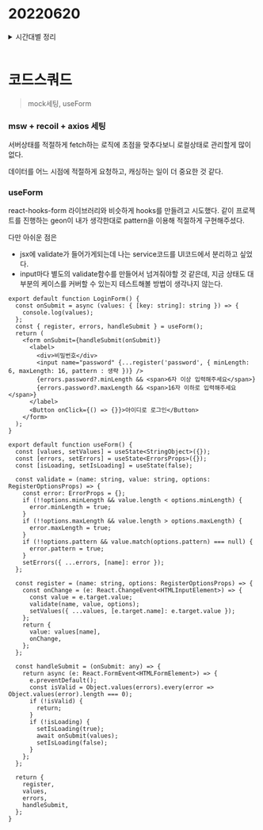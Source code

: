 # 20220620

<details>
<summary>시간대별 정리</summary>

### 아침

주간회고 및 일일회고 작성

pr구경

### 오전

버튼 컴포넌트 리팩토링

### 오후

버튼 컴포넌트 리팩토링

svg 사용 고군분투

useForm hooks

### 저녁

common컴포넌트 스타일 방식 2가지 중 고민

axios & recoil & msw 세팅

constant 변수화

mock데이터

</details>
<br>

# 코드스쿼드

> mock세팅, useForm

### msw + recoil + axios 세팅

서버상태를 적절하게 fetch하는 로직에 초점을 맞추다보니 로컬상태로 관리할게 많이 없다.

데이터를 어느 시점에 적절하게 요청하고, 캐싱하는 일이 더 중요한 것 같다.

### useForm

react-hooks-form 라이브러리와 비슷하게 hooks를 만들려고 시도했다. 같이 프로젝트를 진행하는 geon이 내가 생각한대로 pattern을 이용해 적절하게 구현해주셨다.

다만 아쉬운 점은

- jsx에 validate가 들어가게되는데 나는 service코드를 UI코드에서 분리하고 싶었다.
- input마다 별도의 validate함수를 만들어서 넘겨줘야할 것 같은데, 지금 상태도 대부분의 케이스를 커버할 수 있는지 테스트해볼 방법이 생각나지 않는다.

```tsx
export default function LoginForm() {
  const onSubmit = async (values: { [key: string]: string }) => {
    console.log(values);
  };
  const { register, errors, handleSubmit } = useForm();
  return (
    <form onSubmit={handleSubmit(onSubmit)}
      <label>
        <div>비밀번호</div>
        <input name="password" {...register('password', { minLength: 6, maxLength: 16, pattern : 생략 })} />
        {errors.password?.minLength && <span>6자 이상 입력해주세요</span>}
        {errors.password?.maxLength && <span>16자 이하로 입력해주세요</span>}
      </label>
      <Button onClick={() => {}}>아이디로 로그인</Button>
    </form>
  );
}

export default function useForm() {
  const [values, setValues] = useState<StringObject>({});
  const [errors, setErrors] = useState<ErrorsProps>({});
  const [isLoading, setIsLoading] = useState(false);

  const validate = (name: string, value: string, options: RegisterOptionsProps) => {
    const error: ErrorProps = {};
    if (!!options.minLength && value.length < options.minLength) {
      error.minLength = true;
    }
    if (!!options.maxLength && value.length > options.maxLength) {
      error.maxLength = true;
    }
    if (!!options.pattern && value.match(options.pattern) === null) {
      error.pattern = true;
    }
    setErrors({ ...errors, [name]: error });
  };

  const register = (name: string, options: RegisterOptionsProps) => {
    const onChange = (e: React.ChangeEvent<HTMLInputElement>) => {
      const value = e.target.value;
      validate(name, value, options);
      setValues({ ...values, [e.target.name]: e.target.value });
    };
    return {
      value: values[name],
      onChange,
    };
  };

  const handleSubmit = (onSubmit: any) => {
    return async (e: React.FormEvent<HTMLFormElement>) => {
      e.preventDefault();
      const isValid = Object.values(errors).every(error => Object.values(error).length === 0);
      if (!isValid) {
        return;
      }
      if (!isLoading) {
        setIsLoading(true);
        await onSubmit(values);
        setIsLoading(false);
      }
    };
  };

  return {
    register,
    values,
    errors,
    handleSubmit,
  };
}
```
